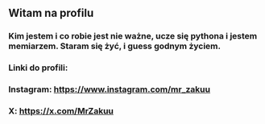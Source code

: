 ## Witam na profilu <br />

### Kim jestem i co robie jest nie ważne, ucze się pythona i jestem memiarzem. Staram się żyć, i guess godnym życiem. <br />

### Linki do profili: <br />
### Instagram: https://www.instagram.com/mr_zakuu <br />
### X: https://x.com/MrZakuu <br />
